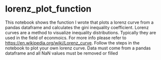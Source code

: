 # lorenz_plot_function
This notebook shows the function I wrote that plots a lorenz curve from a pandas dataframe and calculates the gini inequality coefficient. Lorenz curves are a method to visualize inequality distributions. Typically they are used in the field of econmoics. For more info please refer to https://en.wikipedia.org/wiki/Lorenz_curve.
Follow the steps in the notebook to plot your own lorenz curve. Data must come from a pandas dataframe and all NaN values must be removed or filled
